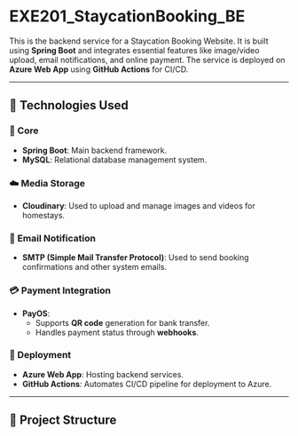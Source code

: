 # EXE201_StaycationBooking_BE

This is the backend service for a Staycation Booking Website. It is built using **Spring Boot** and integrates essential features like image/video upload, email notifications, and online payment. The service is deployed on **Azure Web App** using **GitHub Actions** for CI/CD.

---

## 📌 Technologies Used

### 🧠 Core
- **Spring Boot**: Main backend framework.
- **MySQL**: Relational database management system.
  
### ☁️ Media Storage
- **Cloudinary**: Used to upload and manage images and videos for homestays.

### 📧 Email Notification
- **SMTP (Simple Mail Transfer Protocol)**: Used to send booking confirmations and other system emails.

### 💳 Payment Integration
- **PayOS**:
  - Supports **QR code** generation for bank transfer.
  - Handles payment status through **webhooks**.

### 🚀 Deployment
- **Azure Web App**: Hosting backend services.
- **GitHub Actions**: Automates CI/CD pipeline for deployment to Azure.

---

## 📂 Project Structure


